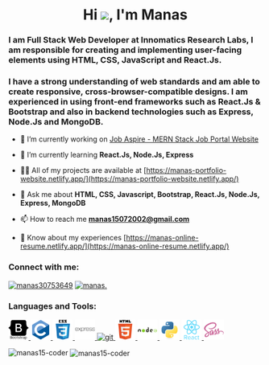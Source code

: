 <h1 align="center">Hi <img src='https://em-content.zobj.net/source/microsoft-teams/363/waving-hand_1f44b.png' className='wave'/>, I'm Manas</h1>
<h3>I am Full Stack Web Developer at Innomatics Research Labs, I am responsible for creating and implementing user-facing elements using HTML, CSS, JavaScript and React.Js.</h3><h3> I have a strong understanding of web standards and am able to create responsive, cross-browser-compatible designs. I am experienced in using front-end frameworks such as React.Js & Bootstrap and also in backend technologies such as Express, Node.Js and MongoDB.</h3>

- 🔭 I’m currently working on [Job Aspire - MERN Stack Job Portal Website](https://flourishing-bublanina-f566ea.netlify.app/)

- 🌱 I’m currently learning **React.Js, Node.Js, Express**

- 👨‍💻 All of my projects are available at [https://manas-portfolio-website.netlify.app/](https://manas-portfolio-website.netlify.app/)

- 💬 Ask me about **HTML, CSS, Javascript, Bootstrap, React.Js, Node.Js, Express, MongoDB**

- 📫 How to reach me **manas15072002@gmail.com**

- 📄 Know about my experiences [https://manas-online-resume.netlify.app/](https://manas-online-resume.netlify.app/)

<h3 align="left">Connect with me:</h3>
<p align="left">
<a href="https://twitter.com/manas30753649" target="blank"><img align="center" src="https://raw.githubusercontent.com/rahuldkjain/github-profile-readme-generator/master/src/images/icons/Social/twitter.svg" alt="manas30753649" height="30" width="40" /></a>
<a href="https://linkedin.com/in/manas." target="blank"><img align="center" src="https://raw.githubusercontent.com/rahuldkjain/github-profile-readme-generator/master/src/images/icons/Social/linked-in-alt.svg" alt="manas." height="30" width="40" /></a>
</p>

<h3 align="left">Languages and Tools:</h3>
<p align="left"> <a href="https://getbootstrap.com" target="_blank" rel="noreferrer"> <img src="https://raw.githubusercontent.com/devicons/devicon/master/icons/bootstrap/bootstrap-plain-wordmark.svg" alt="bootstrap" width="40" height="40"/> </a> <a href="https://www.cprogramming.com/" target="_blank" rel="noreferrer"> <img src="https://raw.githubusercontent.com/devicons/devicon/master/icons/c/c-original.svg" alt="c" width="40" height="40"/> </a> <a href="https://www.w3schools.com/css/" target="_blank" rel="noreferrer"> <img src="https://raw.githubusercontent.com/devicons/devicon/master/icons/css3/css3-original-wordmark.svg" alt="css3" width="40" height="40"/> </a> <a href="https://expressjs.com" target="_blank" rel="noreferrer"> <img src="https://raw.githubusercontent.com/devicons/devicon/master/icons/express/express-original-wordmark.svg" alt="express" width="40" height="40"/> </a> <a href="https://git-scm.com/" target="_blank" rel="noreferrer"> <img src="https://www.vectorlogo.zone/logos/git-scm/git-scm-icon.svg" alt="git" width="40" height="40"/> </a> <a href="https://www.w3.org/html/" target="_blank" rel="noreferrer"> <img src="https://raw.githubusercontent.com/devicons/devicon/master/icons/html5/html5-original-wordmark.svg" alt="html5" width="40" height="40"/> </a> <a href="https://nodejs.org" target="_blank" rel="noreferrer"> <img src="https://raw.githubusercontent.com/devicons/devicon/master/icons/nodejs/nodejs-original-wordmark.svg" alt="nodejs" width="40" height="40"/> </a> <a href="https://www.python.org" target="_blank" rel="noreferrer"> <img src="https://raw.githubusercontent.com/devicons/devicon/master/icons/python/python-original.svg" alt="python" width="40" height="40"/> </a> <a href="https://reactjs.org/" target="_blank" rel="noreferrer"> <img src="https://raw.githubusercontent.com/devicons/devicon/master/icons/react/react-original-wordmark.svg" alt="react" width="40" height="40"/> </a> <a href="https://sass-lang.com" target="_blank" rel="noreferrer"> <img src="https://raw.githubusercontent.com/devicons/devicon/master/icons/sass/sass-original.svg" alt="sass" width="40" height="40"/> </a> </p>

<p><img align="left" src="https://github-readme-stats.vercel.app/api/top-langs?username=manas15-coder&show_icons=true&locale=en&layout=compact" alt="manas15-coder" /></p>

<p>&nbsp;<img align="center" src="https://github-readme-stats.vercel.app/api?username=manas15-coder&show_icons=true&locale=en" alt="manas15-coder" /></p>

